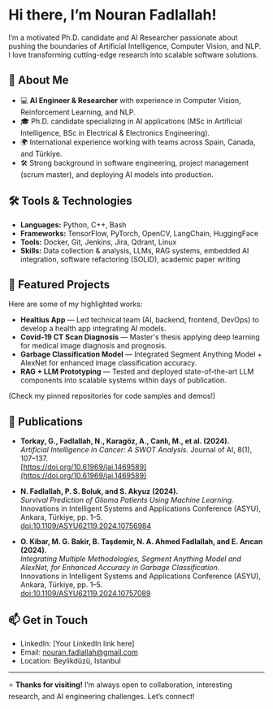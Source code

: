 # Hi there, I’m Nouran Fadlallah!

I’m a motivated Ph.D. candidate and AI Researcher passionate about pushing the boundaries of Artificial Intelligence, Computer Vision, and NLP. I love transforming cutting-edge research into scalable software solutions.

## 🚀 About Me
- 💻 **AI Engineer & Researcher** with experience in Computer Vision, Reinforcement Learning, and NLP.
- 🎓 Ph.D. candidate specializing in AI applications (MSc in Artificial Intelligence, BSc in Electrical & Electronics Engineering).
- 🌍 International experience working with teams across Spain, Canada, and Türkiye.
- 🛠 Strong background in software engineering, project management (scrum master), and deploying AI models into production.

## 🛠️ Tools & Technologies
- **Languages:** Python, C++, Bash
- **Frameworks:** TensorFlow, PyTorch, OpenCV, LangChain, HuggingFace
- **Tools:** Docker, Git, Jenkins, Jira, Qdrant, Linux
- **Skills:** Data collection & analysis, LLMs, RAG systems, embedded AI integration, software refactoring (SOLID), academic paper writing

## 📌 Featured Projects
Here are some of my highlighted works:
- **Healtius App** — Led technical team (AI, backend, frontend, DevOps) to develop a health app integrating AI models.
- **Covid-19 CT Scan Diagnosis** — Master's thesis applying deep learning for medical image diagnosis and prognosis.
- **Garbage Classification Model** — Integrated Segment Anything Model + AlexNet for enhanced image classification accuracy.
- **RAG + LLM Prototyping** — Tested and deployed state-of-the-art LLM components into scalable systems within days of publication.

(Check my pinned repositories for code samples and demos!)

## 📝 Publications
- **Torkay, G., Fadlallah, N., Karagöz, A., Canlı, M., et al. (2024).**  
  *Artificial Intelligence in Cancer: A SWOT Analysis.* Journal of AI, 8(1), 107–137.  
  [https://doi.org/10.61969/jai.1469589](https://doi.org/10.61969/jai.1469589)

- **N. Fadlallah, P. S. Boluk, and S. Akyuz (2024).**  
  *Survival Prediction of Glioma Patients Using Machine Learning.*  
  Innovations in Intelligent Systems and Applications Conference (ASYU), Ankara, Türkiye, pp. 1–5.  
  [doi:10.1109/ASYU62119.2024.10756984](https://doi.org/10.1109/ASYU62119.2024.10756984)

- **O. Kibar, M. G. Bakir, B. Taşdemir, N. A. Ahmed Fadlallah, and E. Arıcan (2024).**  
  *Integrating Multiple Methodologies, Segment Anything Model and AlexNet, for Enhanced Accuracy in Garbage Classification.*  
  Innovations in Intelligent Systems and Applications Conference (ASYU), Ankara, Türkiye, pp. 1–5.  
  [doi:10.1109/ASYU62119.2024.10757089](https://doi.org/10.1109/ASYU62119.2024.10757089)


## 📫 Get in Touch
- LinkedIn: [Your LinkedIn link here]
- Email: nouran.fadlallah@gmail.com
- Location: Beylikdüzü, Istanbul

---

⭐ **Thanks for visiting!** I’m always open to collaboration, interesting research, and AI engineering challenges. Let’s connect!

